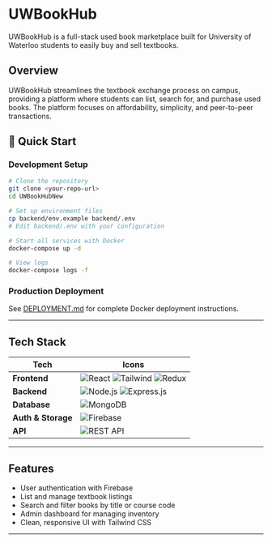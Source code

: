 # UWBookHub

UWBookHub is a full-stack used book marketplace built for University of Waterloo students to easily buy and sell textbooks.

## Overview

UWBookHub streamlines the textbook exchange process on campus, providing a platform where students can list, search for, and purchase used books. The platform focuses on affordability, simplicity, and peer-to-peer transactions.

## 🚀 Quick Start

### Development Setup
```bash
# Clone the repository
git clone <your-repo-url>
cd UWBookHubNew

# Set up environment files
cp backend/env.example backend/.env
# Edit backend/.env with your configuration

# Start all services with Docker
docker-compose up -d

# View logs
docker-compose logs -f
```

### Production Deployment
See [DEPLOYMENT.md](./DEPLOYMENT.md) for complete Docker deployment instructions.

---


## Tech Stack

| Tech              | Icons |
|-------------------|--------|
| **Frontend**      | ![React](https://img.shields.io/badge/-React-61DAFB?logo=react&logoColor=white&style=flat) ![Tailwind](https://img.shields.io/badge/-Tailwind%20CSS-38B2AC?logo=tailwindcss&logoColor=white&style=flat) ![Redux](https://img.shields.io/badge/-Redux-764ABC?logo=redux&logoColor=white&style=flat) |
| **Backend**       | ![Node.js](https://img.shields.io/badge/-Node.js-339933?logo=nodedotjs&logoColor=white&style=flat) ![Express.js](https://img.shields.io/badge/-Express.js-000000?logo=express&logoColor=white&style=flat) |
| **Database**      | ![MongoDB](https://img.shields.io/badge/-MongoDB-47A248?logo=mongodb&logoColor=white&style=flat) |
| **Auth & Storage**| ![Firebase](https://img.shields.io/badge/-Firebase-FFCA28?logo=firebase&logoColor=black&style=flat) |
| **API**           | ![REST API](https://img.shields.io/badge/-REST%20API-FF6F00?logo=api&logoColor=white&style=flat) |

---

## Features

- User authentication with Firebase
- List and manage textbook listings
- Search and filter books by title or course code
- Admin dashboard for managing inventory
- Clean, responsive UI with Tailwind CSS

---

